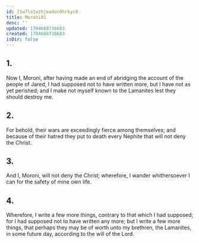 ```yaml
---
id: 21w7la1wzhjea4oc0hrkyc0
title: Moroni01
desc: ''
updated: 1704668736683
created: 1704668736683
isDir: false
---
```

## 1.
Now I, Moroni, after having made an end of abridging the account of the people of Jared, I had supposed not to have written more, but I have not as yet perished; and I make not myself known to the Lamanites lest they should destroy me.
## 2.
For behold, their wars are exceedingly fierce among themselves; and because of their hatred they put to death every Nephite that will not deny the Christ.
## 3.
And I, Moroni, will not deny the Christ; wherefore, I wander whithersoever I can for the safety of mine own life.
## 4.
Wherefore, I write a few more things, contrary to that which I had supposed; for I had supposed not to have written any more; but I write a few more things, that perhaps they may be of worth unto my brethren, the Lamanites, in some future day, according to the will of the Lord.
